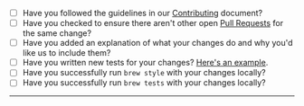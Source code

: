 - [ ] Have you followed the guidelines in our [Contributing](https://github.com/Homebrew/brew/blob/HEAD/CONTRIBUTING.md) document?
- [ ] Have you checked to ensure there aren't other open [Pull Requests](https://github.com/Homebrew/brew/pulls) for the same change?
- [ ] Have you added an explanation of what your changes do and why you'd like us to include them?
- [ ] Have you written new tests for your changes? [Here's an example](https://github.com/Homebrew/brew/blob/HEAD/Library/Homebrew/test/PATH_spec.rb).
- [ ] Have you successfully run `brew style` with your changes locally?
- [ ] Have you successfully run `brew tests` with your changes locally?

-----
